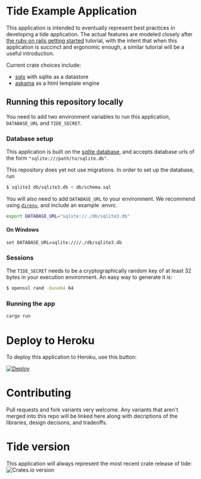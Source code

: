 # Tide Example Application

This application is intended to eventually represent best practices in
developing a tide application. The actual features are modeled closely
after [the ruby on rails getting
started](https://guides.rubyonrails.org/getting_started.html)
tutorial, with the intent that when this application is succinct and
ergonomic enough, a similar tutorial will be a useful introduction.

Current crate choices include:
* [sqlx](https://github.com/launchbadge/sqlx) with sqlite as a datastore
* [askama](https://github.com/djc/askama) as a html template engine

## Running this repository locally

You need to add two environment variables to run this application,
`DATABASE_URL` and `TIDE_SECRET`.

### Database setup

This application is built on the [sqlite
database](https://www.sqlite.org/), and accepts database urls of the
form `"sqlite:///path/to/sqlite.db"`.

This repository does yet not use migrations. In order to set up the database, run
```bash
$ sqlite3 db/sqlite3.db < db/schema.sql
```

You will also need to add `DATABASE_URL` to your environment. We
recommend using [`direnv`](https://direnv.net/), and include an
example .envrc.

``` bash
export DATABASE_URL="sqlite://./db/sqlite3.db"
```

#### On Windows
```
set DATABASE_URL=sqlite:////./db/sqlite3.db
```

### Sessions
The `TIDE_SECRET` needs to be a cryptographically random key of at
least 32 bytes in your execution environment. An easy way to generate
it is:

``` bash
$ openssl rand -base64 64
```


### Running the app

``` bash
cargo run
```

# Deploy to Heroku
To deploy this application to Heroku, use this button:

[![Deploy](https://www.herokucdn.com/deploy/button.svg)](https://heroku.com/deploy)
# Contributing

Pull requests and fork variants very welcome. Any variants that aren't
merged into this repo will be linked here along with decriptions of
the libraries, design decisons, and tradeoffs.

# Tide version

This application will always represent the most recent crate release
    of tide: <img
    src="https://img.shields.io/crates/v/tide.svg?style=flat-square"
    alt="Crates.io version" />
